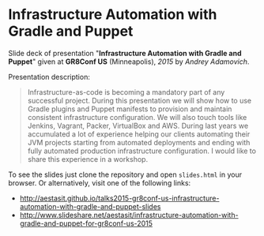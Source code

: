 
# Infrastructure Automation with Gradle and Puppet

Slide deck of presentation "**Infrastructure Automation with Gradle and Puppet**" given at **GR8Conf US** (Minneapolis), *2015* by *Andrey Adamovich*.

Presentation description:

>  Infrastructure-as-code is becoming a mandatory part of any successful project. During this presentation we will show how to use Gradle plugins and Puppet manifests to provision and maintain consistent infrastructure configuration. We will also touch tools like Jenkins, Vagrant, Packer, VirtualBox and AWS. During last years we accumulated a lot of experience helping our clients automating their JVM projects starting from automated deployments and ending with fully automated production infrastructure configuration. I would like to share this experience in a workshop. 


To see the slides just clone the repository and open `slides.html` in your browser. Or alternatively, visit one of the following links:

- <http://aestasit.github.io/talks2015-gr8conf-us-infrastructure-automation-with-gradle-and-puppet-slides>
- <http://www.slideshare.net/aestasit/infrastructure-automation-with-gradle-and-puppet-for-gr8conf-us-2015>

